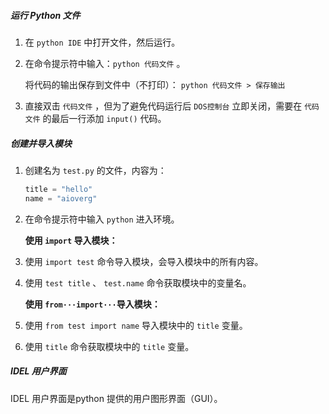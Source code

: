 ##### 运行 Python 文件

1. 在 `python IDE` 中打开文件，然后运行。

2. 在命令提示符中输入：`python 代码文件` 。

   将代码的输出保存到文件中（不打印）： `python 代码文件 > 保存输出`

3. 直接双击 `代码文件` ，但为了避免代码运行后 `DOS控制台` 立即关闭，需要在 `代码文件` 的最后一行添加 `input()` 代码。

##### 创建并导入模块

1. 创建名为 `test.py` 的文件，内容为：

   ```python
   title = "hello"
   name = "aioverg"
   ```

2. 在命令提示符中输入 `python` 进入环境。

   **使用 `import` 导入模块：**

3. 使用 `import test` 命令导入模块，会导入模块中的所有内容。

4. 使用 `test title` 、 `test.name` 命令获取模块中的变量名。

   **使用 `from···import···`导入模块：**

3. 使用 `from test import name` 导入模块中的 `title` 变量。
4. 使用 `title` 命令获取模块中的 `title`  变量。

##### IDEL 用户界面

IDEL 用户界面是python 提供的用户图形界面（GUI）。